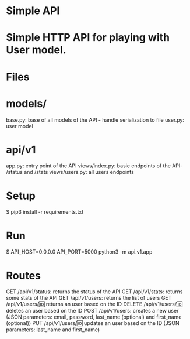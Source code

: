 # Simple API
# Simple HTTP API for playing with User model.

# Files
# models/
base.py: base of all models of the API - handle serialization to file
user.py: user model
# api/v1
app.py: entry point of the API
views/index.py: basic endpoints of the API: /status and /stats
views/users.py: all users endpoints
# Setup
$ pip3 install -r requirements.txt
# Run
$ API_HOST=0.0.0.0 API_PORT=5000 python3 -m api.v1.app
# Routes
GET /api/v1/status: returns the status of the API
GET /api/v1/stats: returns some stats of the API
GET /api/v1/users: returns the list of users
GET /api/v1/users/:id: returns an user based on the ID
DELETE /api/v1/users/:id: deletes an user based on the ID
POST /api/v1/users: creates a new user (JSON parameters: email, password, last_name (optional) and first_name (optional))
PUT /api/v1/users/:id: updates an user based on the ID (JSON parameters: last_name and first_name)
